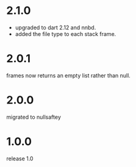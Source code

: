 # 2.1.0
 - upgraded to dart 2.12 and nnbd. 
 - added the file type to each stack frame.
# 2.0.1
frames now returns an empty list rather than null.

# 2.0.0
migrated to nullsaftey

# 1.0.0
release 1.0
